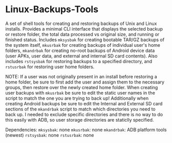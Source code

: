 # Linux-Backups-Tools
A set of shell tools for creating and restoring backups of Unix and Linux installs. Provides a minimal CLI interface that displays the selected backup or restore folder, the total data processed vs original size, and running or finished status. Includes `mksysbak` for creating bootable TAR/GZ backups of the system itself, `mkusrbak` for creating backups of individual user's home folders, `mkandrbak` for creating no-root backups of Android device data (user APKs, user data, and external and internal SD card contents). Also includes `rstsysbak` for restoring backups to a specified directory, and `rstusrbak` for restoring user home folders. 

NOTE: If a user was not originally present in an install before restoring a home folder, be sure to first add the user and assign them to the necessary groups, then restore over the newly created home folder. When creating user backups with `mkusrbak` be sure to edit the static user names in the script to match the one you are trying to back up! Additionally when creating Android backups be sure to edit the Internal and External SD card sections of the `mkandrbak` script to match which directories you need to back up. I needed to exclude specific directories and there is no way to do this easily with ADB, so user storage directories are staticlly specified.

Dependencies: `mksysbak`: none
              `mkusrbak`: none
              `mkandrbak`: ADB platform tools (newest)
              `rstsysbak`: none
              `rstusrbak`: none
